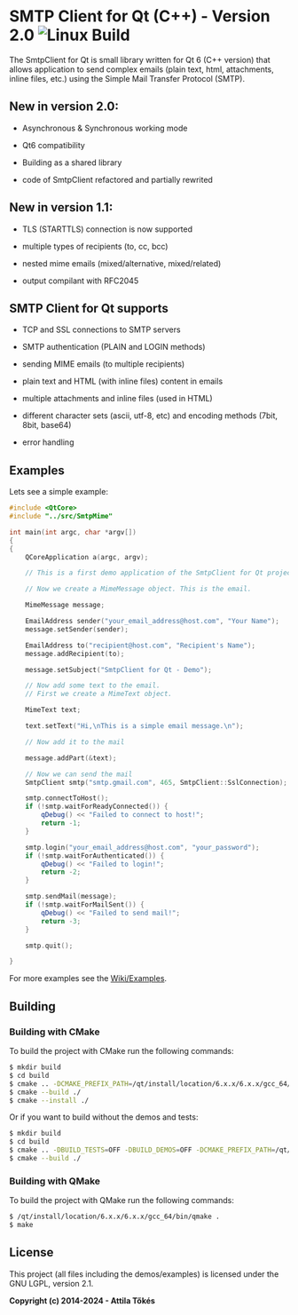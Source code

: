 SMTP Client for Qt (C++) - Version 2.0 ![Linux Build](https://github.com/bluetiger9/SmtpClient-for-Qt/actions/workflows/linux-build.yml/badge.svg)
=============================================

The SmtpClient for Qt is small library written for Qt 6 (C++ version) that allows application to send complex emails (plain text, html, attachments, inline files, etc.) using the Simple Mail Transfer Protocol (SMTP).

## New in version 2.0:
- Asynchronous & Synchronous working mode

- Qt6 compatibility

- Building as a shared library

- code of SmtpClient refactored and partially rewrited

## New in version 1.1:

- TLS (STARTTLS) connection is now supported

- multiple types of recipients (to, cc, bcc)

- nested mime emails (mixed/alternative, mixed/related)

- output compilant with RFC2045


## SMTP Client for Qt supports

- TCP and SSL connections to SMTP servers

- SMTP authentication (PLAIN and LOGIN methods)

- sending MIME emails (to multiple recipients)

- plain text and HTML (with inline files) content in emails

- multiple attachments and inline files (used in HTML)

- different character sets (ascii, utf-8, etc) and encoding methods (7bit, 8bit, base64)

- error handling

## Examples

Lets see a simple example:

```c++
#include <QtCore>
#include "../src/SmtpMime"

int main(int argc, char *argv[])
{
{
    QCoreApplication a(argc, argv);

    // This is a first demo application of the SmtpClient for Qt project

    // Now we create a MimeMessage object. This is the email.

    MimeMessage message;

    EmailAddress sender("your_email_address@host.com", "Your Name");
    message.setSender(sender);

    EmailAddress to("recipient@host.com", "Recipient's Name");
    message.addRecipient(to);

    message.setSubject("SmtpClient for Qt - Demo");

    // Now add some text to the email.
    // First we create a MimeText object.

    MimeText text;

    text.setText("Hi,\nThis is a simple email message.\n");

    // Now add it to the mail

    message.addPart(&text);

    // Now we can send the mail
    SmtpClient smtp("smtp.gmail.com", 465, SmtpClient::SslConnection);

    smtp.connectToHost();
    if (!smtp.waitForReadyConnected()) {
        qDebug() << "Failed to connect to host!";
        return -1;
    }

    smtp.login("your_email_address@host.com", "your_password");
    if (!smtp.waitForAuthenticated()) {
        qDebug() << "Failed to login!";
        return -2;
    }

    smtp.sendMail(message);
    if (!smtp.waitForMailSent()) {
        qDebug() << "Failed to send mail!";
        return -3;
    }

    smtp.quit();

}
```

For more examples see the [Wiki/Examples](https://github.com/bluetiger9/SmtpClient-for-Qt/wiki/Examples).

## Building

### Building with CMake

To build the project with CMake run the following commands:
```sh
$ mkdir build
$ cd build
$ cmake .. -DCMAKE_PREFIX_PATH=/qt/install/location/6.x.x/6.x.x/gcc_64/lib/cmake/Qt6 -DCMAKE_INSTALL_PREFIX="../release"
$ cmake --build ./
$ cmake --install ./
```

Or if you want to build without the demos and tests:
```sh
$ mkdir build
$ cd build
$ cmake .. -DBUILD_TESTS=OFF -DBUILD_DEMOS=OFF -DCMAKE_PREFIX_PATH=/qt/install/location/6.x.x/6.x.x/gcc_64/lib/cmake/Qt6 -DCMAKE_INSTALL_PREFIX="../release"
$ cmake --build ./
```

### Building with QMake

To build the project with QMake run the following commands:
```sh
$ /qt/install/location/6.x.x/6.x.x/gcc_64/bin/qmake .
$ make
```

## License

This project (all files including the demos/examples) is licensed under the GNU LGPL, version 2.1.


**Copyright (c) 2014-2024 - Attila Tőkés**

